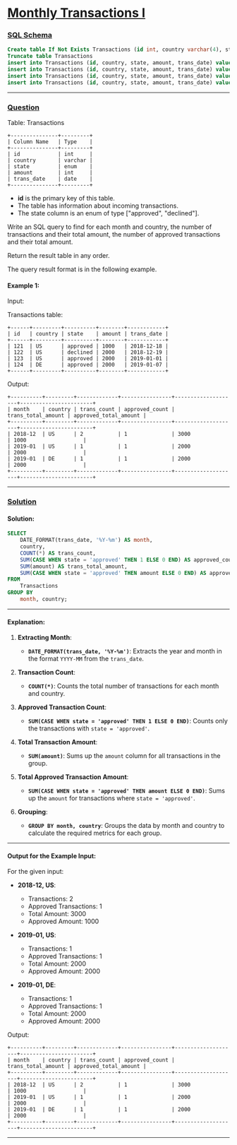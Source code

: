 # [Monthly Transactions I](#monthly-transactions-i)

### [SQL Schema](#sql-schema)
```sql
Create table If Not Exists Transactions (id int, country varchar(4), state enum('approved', 'declined'), amount int, trans_date date)
Truncate table Transactions
insert into Transactions (id, country, state, amount, trans_date) values ('121', 'US', 'approved', '1000', '2018-12-18')
insert into Transactions (id, country, state, amount, trans_date) values ('122', 'US', 'declined', '2000', '2018-12-19')
insert into Transactions (id, country, state, amount, trans_date) values ('123', 'US', 'approved', '2000', '2019-01-01')
insert into Transactions (id, country, state, amount, trans_date) values ('124', 'DE', 'approved', '2000', '2019-01-07')
```

---

### [Question](#question)


Table: Transactions
```
+---------------+---------+
| Column Name   | Type    |
+---------------+---------+
| id            | int     |
| country       | varchar |
| state         | enum    |
| amount        | int     |
| trans_date    | date    |
+---------------+---------+
```
- **id** is the primary key of this table.
- The table has information about incoming transactions.
- The state column is an enum of type ["approved", "declined"].
 

Write an SQL query to find for each month and country, the number of transactions and their total amount, the number of approved transactions and their total amount.

Return the result table in any order.

The query result format is in the following example.

 

#### Example 1:

Input:

Transactions table:
```
+------+---------+----------+--------+------------+
| id   | country | state    | amount | trans_date |
+------+---------+----------+--------+------------+
| 121  | US      | approved | 1000   | 2018-12-18 |
| 122  | US      | declined | 2000   | 2018-12-19 |
| 123  | US      | approved | 2000   | 2019-01-01 |
| 124  | DE      | approved | 2000   | 2019-01-07 |
+------+---------+----------+--------+------------+
```
Output: 
```
+----------+---------+-------------+----------------+--------------------+-----------------------+
| month    | country | trans_count | approved_count | trans_total_amount | approved_total_amount |
+----------+---------+-------------+----------------+--------------------+-----------------------+
| 2018-12  | US      | 2           | 1              | 3000               | 1000                  |
| 2019-01  | US      | 1           | 1              | 2000               | 2000                  |
| 2019-01  | DE      | 1           | 1              | 2000               | 2000                  |
+----------+---------+-------------+----------------+--------------------+-----------------------+
```

---

### [Solution](#solution)

#### Solution:

```sql
SELECT 
    DATE_FORMAT(trans_date, '%Y-%m') AS month,
    country,
    COUNT(*) AS trans_count,
    SUM(CASE WHEN state = 'approved' THEN 1 ELSE 0 END) AS approved_count,
    SUM(amount) AS trans_total_amount,
    SUM(CASE WHEN state = 'approved' THEN amount ELSE 0 END) AS approved_total_amount
FROM 
    Transactions
GROUP BY 
    month, country;
```

---

#### Explanation:

1. **Extracting Month**:
   - **`DATE_FORMAT(trans_date, '%Y-%m')`**: Extracts the year and month in the format `YYYY-MM` from the `trans_date`.

2. **Transaction Count**:
   - **`COUNT(*)`**: Counts the total number of transactions for each month and country.

3. **Approved Transaction Count**:
   - **`SUM(CASE WHEN state = 'approved' THEN 1 ELSE 0 END)`**: Counts only the transactions with `state = 'approved'`.

4. **Total Transaction Amount**:
   - **`SUM(amount)`**: Sums up the `amount` column for all transactions in the group.

5. **Total Approved Transaction Amount**:
   - **`SUM(CASE WHEN state = 'approved' THEN amount ELSE 0 END)`**: Sums up the `amount` for transactions where `state = 'approved'`.

6. **Grouping**:
   - **`GROUP BY month, country`**: Groups the data by month and country to calculate the required metrics for each group.

---

#### Output for the Example Input:

For the given input:
- **2018-12, US**:
  - Transactions: 2
  - Approved Transactions: 1
  - Total Amount: 3000
  - Approved Amount: 1000

- **2019-01, US**:
  - Transactions: 1
  - Approved Transactions: 1
  - Total Amount: 2000
  - Approved Amount: 2000

- **2019-01, DE**:
  - Transactions: 1
  - Approved Transactions: 1
  - Total Amount: 2000
  - Approved Amount: 2000

Output:
```
+----------+---------+-------------+----------------+--------------------+-----------------------+
| month    | country | trans_count | approved_count | trans_total_amount | approved_total_amount |
+----------+---------+-------------+----------------+--------------------+-----------------------+
| 2018-12  | US      | 2           | 1              | 3000               | 1000                  |
| 2019-01  | US      | 1           | 1              | 2000               | 2000                  |
| 2019-01  | DE      | 1           | 1              | 2000               | 2000                  |
+----------+---------+-------------+----------------+--------------------+-----------------------+
```

---

